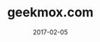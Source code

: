 ---
layout: site
title: "geekmox.com"
date: 2017-02-05
categories: [community]
version: 1.6.6
major: 1
minor: 6
patch: 6
slug: geekmox-com
link: http://geekmox.com/news
permalink: /sites/:slug
---